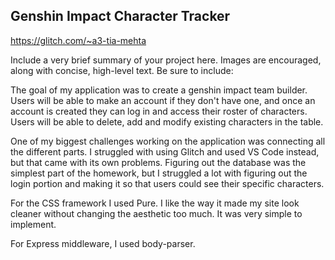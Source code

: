 ## Genshin Impact Character Tracker

https://glitch.com/~a3-tia-mehta

Include a very brief summary of your project here. Images are encouraged, along with concise, high-level text. Be sure to include:

The goal of my application was to create a genshin impact team builder. Users will be able to make an account if they don't have one, and once an account is created they can log in and access their roster of characters. Users will be able to delete, add and modify existing characters in the table. 

One of my biggest challenges working on the application was connecting all the different parts. I struggled with using Glitch and used VS Code instead, but that came with its own problems. Figuring out the database was the simplest part of the homework, but I struggled a lot with figuring out the login portion and making it so that users could see their specific characters.

For the CSS framework I used Pure. I like the way it made my site look cleaner without changing the aesthetic too much. It was very simple to implement.

For Express middleware, I used body-parser.

